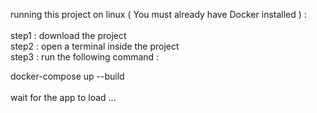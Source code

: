 running this project on linux ( You must already have Docker installed ) :\
\
step1 : download the project\
step2 : open a terminal inside the project\
step3 : run the following command :

docker-compose up --build\
\
wait for the app to load ...
